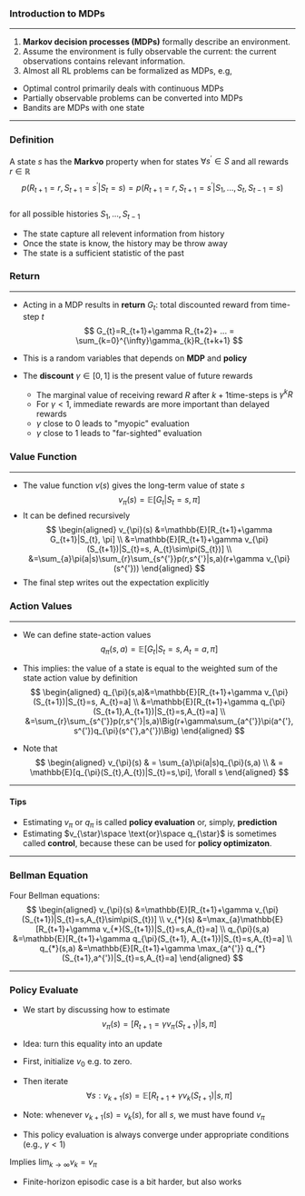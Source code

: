 ### Introduction to MDPs
---
1. **Markov decision processes (MDPs)** formally describe an environment.
2. Assume the environment is fully observable the current: the current observations contains relevant information.  
3. Almost all RL problems can be formalized as MDPs, e.g,
- Optimal control primarily deals with continuous MDPs
- Partially observable problems can be converted into MDPs
- Bandits are MDPs with one state

<!--more-->
---
### Definition
A state $s$ has the **Markvo** property when for states $\forall s^{'}\in S$ and all rewards $r \in \mathbb{R}$ 
$$
p(R_{t+1}=r,S_{t+1}=s^{'}|S_{t}=s)= 
p(R_{t+1}=r,S_{t+1}=s^{'}|S_{1},...,S_{t},S_{t-1}=s)
$$  
for all possible histories $S_{1},...,S_{t-1}$

- The state capture all relevent information from history
- Once the state is know, the history may be throw away
- The state is a sufficient statistic of the past


### Return 
---
+ Acting in a MDP results in **return** $G_{t}$: total discounted reward from time-step $t$  
    $$
    G_{t}=R_{t+1}+\gamma R_{t+2}+ ... = \sum_{k=0}^{\infty}\gamma_{k}R_{t+k+1}
    $$

+ This is a random variables that depends on **MDP** and **policy** 
+ The **discount** $\gamma\in[0,1]$ is the present value of future rewards
    + The marginal value of receiving reward $R$ after $k+1$time-steps is $\gamma^{k}R$
    + For $\gamma<1$, immediate rewards are more important than delayed rewards 
    + $\gamma$ close to 0 leads to "myopic" evaluation
    + $\gamma$ close to 1 leads to "far-sighted" evaluation

### Value Function
---
- The value function $v(s)$ gives the long-term value of state $s$   
    $$
    v_{\pi}(s)=\mathbb{E}[G_{t}|S_{t}=s,\pi]
    $$
- It can be defined recursively  
    $$
    \begin{aligned}
    v_{\pi}(s) &=\mathbb{E}[R_{t+1}+\gamma G_{t+1}|S_{t}, \pi] \\
    &=\mathbb{E}[R_{t+1}+\gamma v_{\pi}(S_{t+1})|S_{t}=s, A_{t}\sim\pi(S_{t})] \\
    &=\sum_{a}\pi(a|s)\sum_{r}\sum_{s^{'}}p(r,s^{'}|s,a)(r+\gamma v_{\pi}(s^{'}))
    \end{aligned}
    $$
- The final step writes out the expectation explicitly 

### Action Values
---
- We can define state-action values    
    $$
    q_{\pi}(s,a)=\mathbb{E}[G_{t}|S_{t}=s,A_{t}=a,\pi]
    $$
- This implies: the value of a state is equal to the weighted sum of the state action value by definition  
    $$
    \begin{aligned}
    q_{\pi}(s,a)&=\mathbb{E}[R_{t+1}+\gamma v_{\pi}(S_{t+1})|S_{t}=s, A_{t}=a] \\
    &=\mathbb{E}[R_{t+1}+\gamma q_{\pi}(S_{t+1},A_{t+1})|S_{t}=s,A_{t}=a] \\
    &=\sum_{r}\sum_{s^{'}}p(r,s^{'}|s,a)\Big(r+\gamma\sum_{a^{'}}\pi(a^{'},s^{'})q_{\pi}(s^{'},a^{'})\Big)
    \end{aligned}
    $$  

- Note that   
    $$
    \begin{aligned}
    v_{\pi}(s) & =  \sum_{a}\pi(a|s)q_{\pi}(s,a) \\ 
    & = \mathbb{E}[q_{\pi}(S_{t},A_{t})|S_{t}=s,\pi], \forall s
    \end{aligned}
    $$

---
#### Tips

- Estimating $v_{\pi}$ or $q_{\pi}$ is called **policy evaluation** or, simply, **prediction**
- Estimating $v_{\star}\space \text{or}\space q_{\star}$ is sometimes called **control**, because these can be used for **policy optimizaton**.

---
### Bellman Equation
Four Bellman equations:  
$$
\begin{aligned}
v_{\pi}(s) &=\mathbb{E}[R_{t+1}+\gamma v_{\pi}(S_{t+1})|S_{t}=s,A_{t}\sim\pi(S_{t})] \\
v_{*}(s) &=\max_{a}\mathbb{E}[R_{t+1}+\gamma v_{*}(S_{t+1})|S_{t}=s,A_{t}=a] \\
q_{\pi}(s,a) &=\mathbb{E}[R_{t+1}+\gamma q_{\pi}(S_{t+1}, A_{t+1})|S_{t}=s,A_{t}=a] \\
q_{*}(s,a) &=\mathbb{E}[R_{t+1}+\gamma \max_{a^{'}} q_{*}(S_{t+1},a^{'})|S_{t}=s,A_{t}=a]
\end{aligned}
$$
 
 ---  
 
 ### Policy Evaluate
 
 - We start by discussing how to estimate  
    $$
    v_{\pi}(s)=\mathbb[R_{t+1}=\gamma v_{\pi}(S_{t+1})|s,\pi]
    $$
 - Idea: turn this equality into an update
 - First, initialize $v_{0}$ e.g. to zero.
 - Then iterate  
    $$
    \forall s: v_{k+1}(s)=\mathbb{E}[R_{t+1}+\gamma v_{k}(S_{t+1})|s,\pi]
    $$
- Note: whenever $v_{k+1}(s)=v_{k}(s)$, for all $s$, we must have found $v_{\pi}$

- This policy evaluation is always converge under appropriate conditions (e.g., $\gamma < 1$)

Implies $\lim_{k\rightarrow\infty}v_{k}=v_{\pi}$
- Finite-horizon episodic case is a bit harder, but also works





